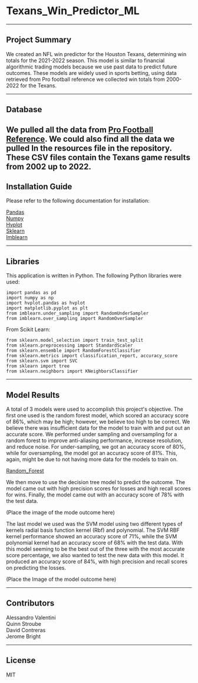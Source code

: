 # Texans_Win_Predictor_ML
---
## Project Summary
We created an NFL win predictor for the Houston Texans, determining win totals for the 2021-2022 season. This model is similar to financial algorithmic trading models because we use past data to predict future outcomes. These models are widely used in sports betting, using data retrieved from Pro football reference we collected win totals from 2000-2022 for the Texans.

---
## Database

We pulled all the data from [Pro Football Reference](https://www.pro-football-reference.com/). We could also find all the data we pulled In the resources file in the repository. These CSV files contain the Texans game results from 2002 up to 2022.
---
## Installation Guide
Please refer to the following documentation for installation:

[Pandas](https://pandas.pydata.org/docs/getting_started/index.html)<br/>
[Numpy](https://numpy.org/doc/)<br/>
[Hvplot](https://hvplot.holoviz.org/)<br/>
[Sklearn](https://scikit-learn.org/stable/install.html)<br/>
[Imblearn](https://imbalanced-learn.org/stable/install.html#getting-started)<br/>

---
## Libraries
This application is written in Python. The following Python libraries were used:
```
import pandas as pd
import numpy as np
import hvplot.pandas as hvplot
import matplotlib.pyplot as plt
from imblearn.under_sampling import RandomUnderSampler
from imblearn.over_sampling import RandomOverSampler
```
From Scikit Learn:
```
from sklearn.model_selection import train_test_split
from sklearn.preprocessing import StandardScaler
from sklearn.ensemble import RandomForestClassifier
from sklearn.metrics import classification_report, accuracy_score
from sklearn.svm import SVC
from sklearn import tree
from sklearn.neighbors import KNeighborsClassifier
```
---
## Model Results

A total of 3 models were used to accomplish this project's objective. The first one used is the random forest model, which scored an accuracy score of 86%, which may be high; however, we believe too high to be correct. We believe there was insufficient data for the model to train with and put out an accurate score. We performed under sampling and oversampling for a random forest to improve anti-aliasing performance, increase resolution, and reduce noise. For under-sampling, we got an accuracy score of 80%, while for oversampling, the model got an accuracy score of 81%. This, again, might be due to not having more data for the models to train on. 

[Random_Forest](images/Random_forest_1.png)

We then move to use the decision tree model to predict the outcome. The model came out with high precision scores for losses and high recall scores for wins. Finally, the model came out with an accuracy score of 78% with the test data.


(Place the image of the mode outcome here)

The last model we used was the SVM model using two different types of kernels radial basis function kernel (Rbf) and polynomial. The SVM RBF kernel performance showed an accuracy score of 71%, while the SVM polynomial kernel had an accuracy score of 68% with the test data. With this model seeming to be the best out of the three with the most accurate score percentage, we also wanted to test the new data with this model. It produced an accuracy score of 84%, with high precision and recall scores on predicting the losses.


(Place the Image of the model outcome here)



---
## Contributors
Alessandro Valentini<br/>
Quinn Stroube<br/>
David Contreras<br/>
Jerome Bright

---
## License
MIT
